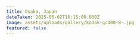 ```yaml
---
title: Osaka, Japan
dateTaken: 2025-06-02T16:15:00.000Z
image: assets/uploads/gallery/kodak-gc400-8-.jpg
featured: false
---
```

